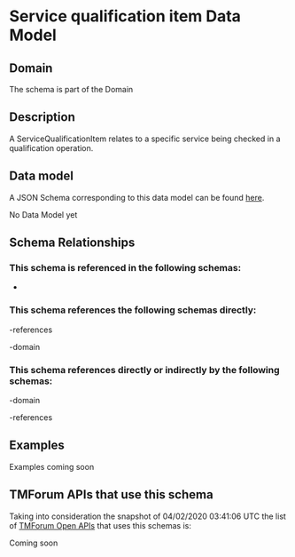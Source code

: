 # Service qualification item Data Model

## Domain

The  schema is part of the  Domain

## Description

A ServiceQualificationItem relates to a specific service being checked in a qualification operation.

## Data model

A JSON Schema corresponding to this data model can be found
[here](https://github.com/tmforum-rand/schemas/blob/candidates/Service/ServiceQualificationItem.schema.json).

No Data Model yet

## Schema Relationships

### This schema is referenced in the following schemas:

-

### This schema references the following schemas directly:

-references

-domain

### This schema references directly or indirectly by the following schemas:

-domain

-references



## Examples

Examples coming soon

## TMForum APIs that use this schema

Taking into consideration the snapshot of 04/02/2020 03:41:06 UTC the list of [TMForum Open APIs](https://www.tmforum.org/open-apis/) that uses this schemas is:

Coming soon